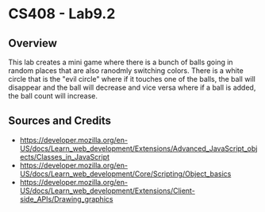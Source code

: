 # CS408 - Lab9.2

## Overview

This lab creates a mini game where there is a bunch of balls going in random places
that are also ranodmly switching colors. There is a white circle that is the "evil
circle" where if it touches one of the balls, the ball will disappear and the ball
will decrease and vice versa where if a ball is added, the ball count will increase. 

## Sources and Credits

* https://developer.mozilla.org/en-US/docs/Learn_web_development/Extensions/Advanced_JavaScript_objects/Classes_in_JavaScript
* https://developer.mozilla.org/en-US/docs/Learn_web_development/Core/Scripting/Object_basics
* https://developer.mozilla.org/en-US/docs/Learn_web_development/Extensions/Client-side_APIs/Drawing_graphics


